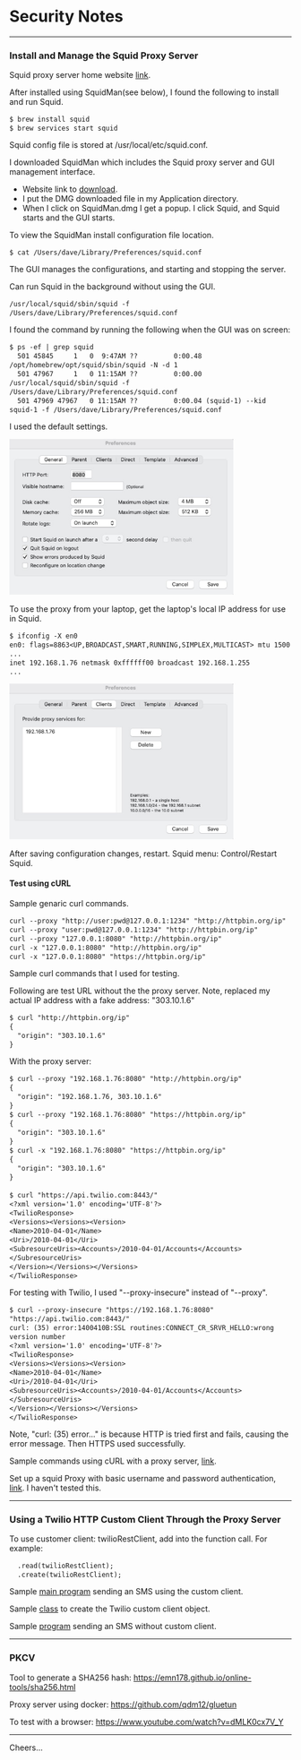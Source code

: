 # Security Notes

--------------------------------------------------------------------------------
### Install and Manage the Squid Proxy Server

Squid proxy server home website [link](http://www.squid-cache.org/).

After installed using SquidMan(see below), I found the following to install and run Squid.
````
$ brew install squid
$ brew services start squid
````
Squid config file is stored at /usr/local/etc/squid.conf.

I downloaded SquidMan which includes the Squid proxy server and GUI management interface.
+ Website link to [download](https://squidman.net/squidman/).
+ I put the DMG downloaded file in my Application directory.
+ When I click on SquidMan.dmg I get a popup. I click Squid, and Squid starts and the GUI starts.

To view the SquidMan install configuration file location.
````
$ cat /Users/dave/Library/Preferences/squid.conf
````
The GUI manages the configurations, and starting and stopping the server.

Can run Squid in the background without using the GUI.
````
/usr/local/squid/sbin/squid -f /Users/dave/Library/Preferences/squid.conf
````
I found the command by running the following when the GUI was on screen:
````
$ ps -ef | grep squid
  501 45845     1   0  9:47AM ??         0:00.48 /opt/homebrew/opt/squid/sbin/squid -N -d 1
  501 47967     1   0 11:15AM ??         0:00.00 /usr/local/squid/sbin/squid -f /Users/dave/Library/Preferences/squid.conf
  501 47969 47967   0 11:15AM ??         0:00.04 (squid-1) --kid squid-1 -f /Users/dave/Library/Preferences/squid.conf
````

I used the default settings.

<img src="squid01.jpg" width="400"/>

To use the proxy from your laptop, get the laptop's local IP address for use in Squid.
````
$ ifconfig -X en0
en0: flags=8863<UP,BROADCAST,SMART,RUNNING,SIMPLEX,MULTICAST> mtu 1500
... 
inet 192.168.1.76 netmask 0xffffff00 broadcast 192.168.1.255
... 
````
<img src="squid02.jpg" width="400"/>

After saving configuration changes, restart. Squid menu: Control/Restart Squid.

#### Test using cURL

Sample genaric curl commands.
````
curl --proxy "http://user:pwd@127.0.0.1:1234" "http://httpbin.org/ip"
curl --proxy "user:pwd@127.0.0.1:1234" "http://httpbin.org/ip"
curl --proxy "127.0.0.1:8080" "http://httpbin.org/ip"
curl -x "127.0.0.1:8080" "http://httpbin.org/ip"
curl -x "127.0.0.1:8080" "https://httpbin.org/ip"
````

Sample curl commands that I used for testing.

Following are test URL without the the proxy server.
Note, replaced my actual IP address with a fake address: "303.10.1.6"
````
$ curl "http://httpbin.org/ip"
{
  "origin": "303.10.1.6"
}
````

With the proxy server:
````
$ curl --proxy "192.168.1.76:8080" "http://httpbin.org/ip"
{
  "origin": "192.168.1.76, 303.10.1.6"
}
$ curl --proxy "192.168.1.76:8080" "https://httpbin.org/ip"
{
  "origin": "303.10.1.6"
}
$ curl -x "192.168.1.76:8080" "https://httpbin.org/ip"
{
  "origin": "303.10.1.6"
}

$ curl "https://api.twilio.com:8443/"
<?xml version='1.0' encoding='UTF-8'?>
<TwilioResponse>
<Versions><Versions><Version>
<Name>2010-04-01</Name>
<Uri>/2010-04-01</Uri>
<SubresourceUris><Accounts>/2010-04-01/Accounts</Accounts></SubresourceUris>
</Version></Versions></Versions>
</TwilioResponse>
````
For testing with Twilio, I used "--proxy-insecure" instead of "--proxy".
````
$ curl --proxy-insecure "https://192.168.1.76:8080" "https://api.twilio.com:8443/"
curl: (35) error:1400410B:SSL routines:CONNECT_CR_SRVR_HELLO:wrong version number
<?xml version='1.0' encoding='UTF-8'?>
<TwilioResponse>
<Versions><Versions><Version>
<Name>2010-04-01</Name>
<Uri>/2010-04-01</Uri>
<SubresourceUris><Accounts>/2010-04-01/Accounts</Accounts></SubresourceUris>
</Version></Versions></Versions>
</TwilioResponse>
````

Note, "curl: (35) error..." is because HTTP is tried first and fails, causing the error message.
Then HTTPS used successfully.

Sample commands using cURL with a proxy server,
[link](https://oxylabs.io/blog/curl-with-proxy).

Set up a squid Proxy with basic username and password authentication,
[link](https://stackoverflow.com/questions/3297196/how-to-set-up-a-squid-proxy-with-basic-username-and-password-authentication).
I haven't tested this.

--------------------------------------------------------------------------------
### Using a Twilio HTTP Custom Client Through the Proxy Server

To use customer client: twilioRestClient, add into the function call.
For example:
````
  .read(twilioRestClient);
  .create(twilioRestClient);
````
Sample [main program](https://github.com/tigerfarm/JavaTwSamples/blob/master/proxypkcv/ProxiedNoPkcv.java)
sending an SMS using the custom client.

Sample [class](https://github.com/tigerfarm/JavaTwSamples/blob/master/proxypkcv/ProxiedNoPkcvTwilioClientCreator.java)
to create the Twilio custom client object.

Sample [program](https://github.com/tigerfarm/JavaTwSamples/blob/master/messaging/send_sms.java)
sending an SMS without custom client.

--------------------------------------------------------------------------------
### PKCV

Tool to generate a SHA256 hash:
https://emn178.github.io/online-tools/sha256.html


Proxy server using docker:
https://github.com/qdm12/gluetun

To test with a browser:
https://www.youtube.com/watch?v=dMLK0cx7V_Y

--------------------------------------------------------------------------------

Cheers...
